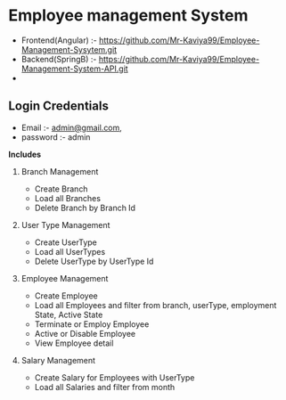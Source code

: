 # **Employee management System**

* Frontend(Angular) :- https://github.com/Mr-Kaviya99/Employee-Management-Sysytem.git
* Backend(SpringB) :- https://github.com/Mr-Kaviya99/Employee-Management-System-API.git
* 
## Login Credentials

* Email :- admin@gmail.com,
* password :- admin

**Includes**

1. Branch Management
   * Create Branch
   * Load all Branches
   * Delete Branch by Branch Id

2. User Type Management
   * Create UserType
   * Load all UserTypes
   * Delete UserType by UserType Id

3. Employee Management
   * Create Employee
   * Load all Employees and filter from branch, userType, employment State, Active State
   * Terminate or Employ Employee
   * Active or Disable Employee
   * View Employee detail

4. Salary Management
   * Create Salary for Employees with UserType
   * Load all Salaries and filter from month
